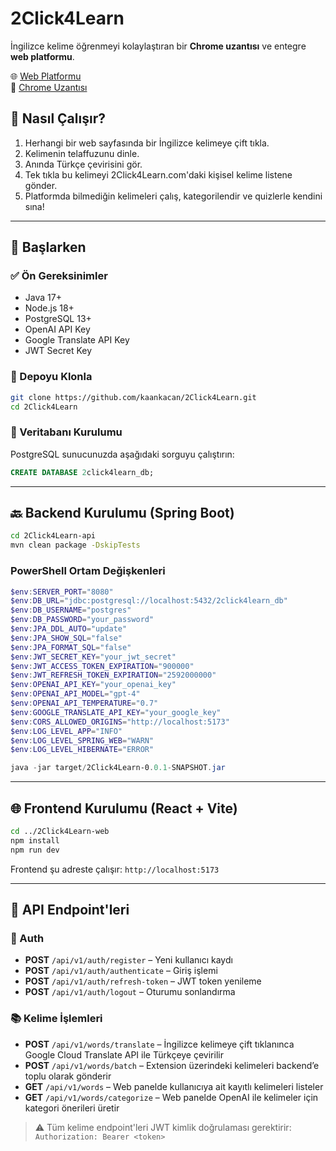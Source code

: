 # 2Click4Learn 

İngilizce kelime öğrenmeyi kolaylaştıran bir **Chrome uzantısı** ve entegre **web platformu**.

🌐 [Web Platformu](https://2click4learn.com)  
🧩 [Chrome Uzantısı](https://chromewebstore.google.com/detail/2click4learn/fgkkeimlnblfogcaimlfjfdoabogpmbp)

## 🚀 Nasıl Çalışır?

1. Herhangi bir web sayfasında bir İngilizce kelimeye çift tıkla.
2. Kelimenin telaffuzunu dinle.
3. Anında Türkçe çevirisini gör.
4. Tek tıkla bu kelimeyi 2Click4Learn.com'daki kişisel kelime listene gönder.
5. Platformda bilmediğin kelimeleri çalış, kategorilendir ve quizlerle kendini sına!

---

## 🚀 Başlarken

### ✅ Ön Gereksinimler

* Java 17+
* Node.js 18+
* PostgreSQL 13+
* OpenAI API Key
* Google Translate API Key
* JWT Secret Key

### 🔄 Depoyu Klonla

```bash
git clone https://github.com/kaankacan/2Click4Learn.git
cd 2Click4Learn
```

### 📃 Veritabanı Kurulumu

PostgreSQL sunucunuzda aşağıdaki sorguyu çalıştırın:

```sql
CREATE DATABASE 2click4learn_db;
```

---

## 🔙 Backend Kurulumu (Spring Boot)

```bash
cd 2Click4Learn-api
mvn clean package -DskipTests
```

### PowerShell Ortam Değişkenleri

```powershell
$env:SERVER_PORT="8080"
$env:DB_URL="jdbc:postgresql://localhost:5432/2click4learn_db"
$env:DB_USERNAME="postgres"
$env:DB_PASSWORD="your_password"
$env:JPA_DDL_AUTO="update"
$env:JPA_SHOW_SQL="false"
$env:JPA_FORMAT_SQL="false"
$env:JWT_SECRET_KEY="your_jwt_secret"
$env:JWT_ACCESS_TOKEN_EXPIRATION="900000"
$env:JWT_REFRESH_TOKEN_EXPIRATION="2592000000"
$env:OPENAI_API_KEY="your_openai_key"
$env:OPENAI_API_MODEL="gpt-4"
$env:OPENAI_API_TEMPERATURE="0.7"
$env:GOOGLE_TRANSLATE_API_KEY="your_google_key"
$env:CORS_ALLOWED_ORIGINS="http://localhost:5173"
$env:LOG_LEVEL_APP="INFO"
$env:LOG_LEVEL_SPRING_WEB="WARN"
$env:LOG_LEVEL_HIBERNATE="ERROR"

java -jar target/2Click4Learn-0.0.1-SNAPSHOT.jar
```

---

## 🌐 Frontend Kurulumu (React + Vite)

```bash
cd ../2Click4Learn-web
npm install
npm run dev
```

Frontend şu adreste çalışır: `http://localhost:5173`

---

## 📱 API Endpoint'leri

### 🔐 Auth
* **POST** `/api/v1/auth/register` – Yeni kullanıcı kaydı
* **POST** `/api/v1/auth/authenticate` – Giriş işlemi
* **POST** `/api/v1/auth/refresh-token` – JWT token yenileme
* **POST** `/api/v1/auth/logout` – Oturumu sonlandırma

### 📚 Kelime İşlemleri
* **POST** `/api/v1/words/translate` – İngilizce kelimeye çift tıklanınca Google Cloud Translate API ile Türkçeye çevirilir
* **POST** `/api/v1/words/batch` – Extension üzerindeki kelimeleri backend’e toplu olarak gönderir
* **GET** `/api/v1/words` – Web panelde kullanıcıya ait kayıtlı kelimeleri listeler
* **GET** `/api/v1/words/categorize` – Web panelde OpenAI ile kelimeler için kategori önerileri üretir

> ⚠️ Tüm kelime endpoint'leri JWT kimlik doğrulaması gerektirir:  
> `Authorization: Bearer <token>`


